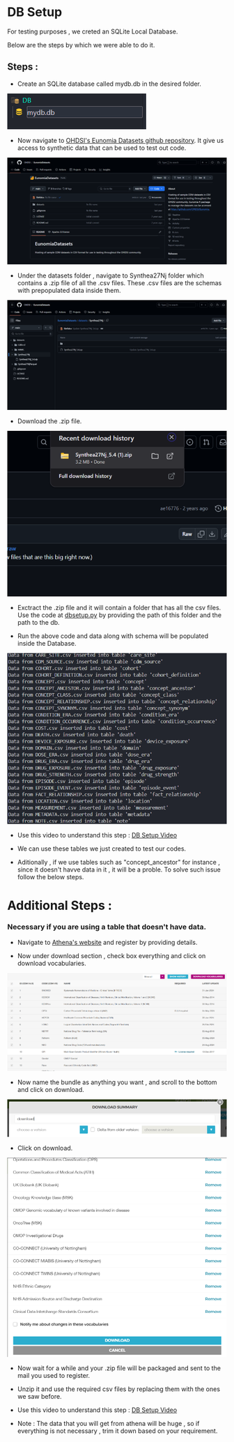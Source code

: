 # DB Setup

For testing purposes , we creted an SQLite Local Database.

Below are the steps by which we were able to do it.

## Steps :

* Create an SQLite database called mydb.db in the desired folder.

<img src= "DB\DB_related_images\db_creation_step_1.png">

* Now navigate to [OHDSI's Eunomia Datasets github repository](https://github.com/ohdsi/EunomiaDatasets). It give us access to synthetic data that can be used to test out code.

<img src= "DB\DB_related_images\db_creation_step_2.png">

* Under the datasets folder , navigate to Synthea27Nj folder which contains a .zip file of all the .csv files. These .csv files are the schemas with prepopulated data inside them.

<img src="DB\DB_related_images\db_creation_step_3.png">

* Download the .zip file. 

<img src="DB\DB_related_images\db_creation_step_4.png">

* Exctract the .zip file and it will contain a folder that has all the csv files. Use the code at [dbsetup.py](DB\dbsetup.py) by providing the path of this folder and the path to the db.

* Run the above code and data along with schema will be populated inside the Database.

<img src= "DB\DB_related_images\db_creation_step_5.png">

* Use this video to understand this step : [DB Setup Video](DB/DB_setup_video/DB_setup_1.mp4)

* We can use these tables we just created to test our codes. 

* Aditionally , if we use tables such as "concept_ancestor" for instance , since it doesn't havve data in it , it will be a proble. To solve such issue follow the below steps.


# Additional Steps : 
### Necessary if you are using a table that doesn't have data.

* Navigate to [Athena's website](https://athena.ohdsi.org/search-terms/start) and register by providing details.

* Now under download section , check box everything and click on download vocabularies.

<img src= "DB\DB_related_images\db_creation_step_6.png">

* Now name the bundle as anything you want , and scroll to the bottom and click on download.

<img src= "DB\DB_related_images\db_creation_step_7.png">

* Click on download.

<img src= "DB\DB_related_images\db_creation_step_8.png">

* Now wait for a while and your .zip file will be packaged and sent to the mail you used to register. 

* Unzip it and use the required csv files by replacing them with the ones we saw before.

* Use this video to understand this step : [DB Setup Video](DB/DB_setup_video/DB_setup.mp4)


* Note : The data that you will get from athena will be huge , so if everything is not necessary , trim it down based on your requirement.


